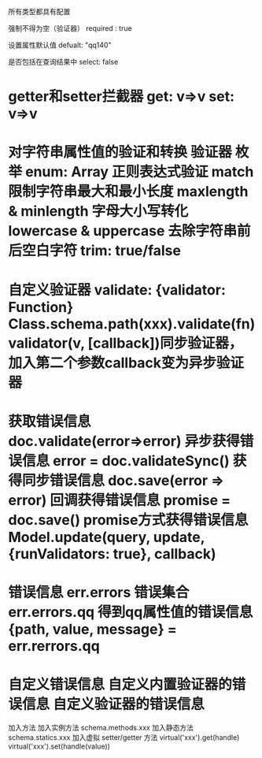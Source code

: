 所有类型都具有配置

强制不得为空（验证器）
  required : true

设置属性默认值
  defualt: "qq140"

是否包括在查询结果中
  select: false

getter和setter拦截器
  get: v=>v
  set: v=>v
===========================
对字符串属性值的验证和转换
验证器
枚举
  enum: Array
正则表达式验证
  match
限制字符串最大和最小长度
  maxlength & minlength
字母大小写转化
  lowercase & uppercase
去除字符串前后空白字符
  trim: true/false
===========================
自定义验证器
validate: {validator: Function}
Class.schema.path(xxx).validate(fn)
validator(v, [callback])同步验证器，加入第二个参数callback变为异步验证器
===========================
获取错误信息
doc.validate(error=>error) 异步获得错误信息
error = doc.validateSync() 获得同步错误信息
doc.save(error => error) 回调获得错误信息
promise = doc.save() promise方式获得错误信息
Model.update(query, update, {runValidators: true}, callback)
===========================
错误信息
err.errors 错误集合
err.errors.qq 得到qq属性值的错误信息
{path, value, message} = err.rerrors.qq
===========================
自定义错误信息
自定义内置验证器的错误信息
自定义验证器的错误信息
===========================
加入方法
加入实例方法 schema.methods.xxx
加入静态方法 schema.statics.xxx
加入虚拟 setter/getter 方法
  virtual('xxx').get(handle)
  virtual('xxx').set(handle(value))
